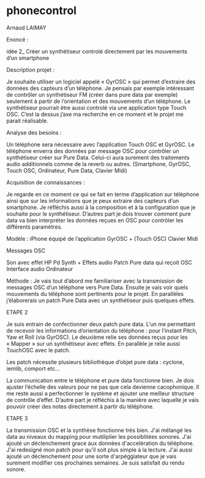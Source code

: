 # phonecontrol
Arnaud LAIMAY 

Enoncé : 

idée 2_ Créer un synthétiseur controlé directement par les mouvements d’un smartphone 

Description projet :


Je souhaite utiliser un logiciel appelé « GyrOSC » qui permet d’extraire des données des capteurs d’un téléphone. Je pensais par exemple intéressant de contrôler un synthétiseur FM (créer dans pure data par exemple) seulement à partir de l’orientation et des mouvements d’un téléphone. Le synthétiseur pourrait être aussi controlé via une application type Touch OSC.
C’est la dessus j’axe ma recherche en ce moment et le projet me parait réalisable.

Analyse des besoins :

Un téléphone sera nécessaire avec l’application Touch OSC et GyrOSC.
Le téléphone enverra des données par message OSC pour contrôler un synthétiseur créer sur Pure Data. Celui-ci aura surement des traitements audio additionnels comme de la reverb ou autres.
(Smartphone, GyrOSC, Touch OSC, Ordinateur, Pure Data, Clavier Midi)


Acquisition de connaissances :

Je regarde en ce moment ce qui se fait en terme d’application sur téléphone ainsi que sur les informations que je peux extraire des capteurs d’un smartphone. Je réfléchis aussi à la composition et à la configuration que je souhaite pour le synthétiseur.
D’autres part je dois trouver comment pure data va bien interpréter les données reçues en OSC pour contrôler les différents paramètres.

Modèle :
iPhone équipé de l’application GyrOSC + (Touch OSC)
Clavier Midi

Messages OSC

Son avec effet
HP
Pd Synth +
Effets audio
Patch Pure data qui reçoit OSC
Interface audio
Ordinateur

Méthode :
Je vais tout d’abord me familiariser avec la transmission de messages OSC d’un téléphone vers Pure Data. Ensuite je vais voir quels mouvements du téléphone sont pertinents pour le projet. En parallèles j’élaborerais un patch Pure Data avec un synthétiseur puis quelques effets.


ETAPE 2

Je suis entrain de confectionner deux patch pure data. L’un me permettant de recevoir les informations d’orientation du téléphone : pour l’instant Pitch, Yaw et Roll (via GyrOSC). Le deuxième relie ses données reçus pour les « Mapper » sur un synthétiseur avec effets. 
En parallèle je relie aussi TouchOSC avec le patch. 

Les patch nécessite plusieurs bibliothèque d’objet pure data : cyclone, iemlib, comport etc...

La communication entre le téléphone et pure data fonctionne bien. Je dois ajuster l’échelle des valeurs pour ne pas que cela devienne cacophonique. Il me reste aussi a perfectionner le système et ajouter une meilleur structure de contrôle d’effet.
D’autre part je réfléchis à la manière avec laquelle je vais pouvoir créer des notes directement à partir du téléphone.



ETAPE 3

La transmission OSC et la synthèse fonctionne très bien. J'ai mélangé les data au niveaux du mapping pour mutiliplier les possiblitées sonores. J'ai ajouté un déclenchement grace aux données d'accelération du téléphone.
J'ai redesigné mon patch pour qu'il soit plus simple à la lecture. J'ai aussi ajouté un déclenchement pour une sorte d'arpéggiateur que je vais surement modifier ces prochaines semaines. Je suis satisfait du rendu sonore.


